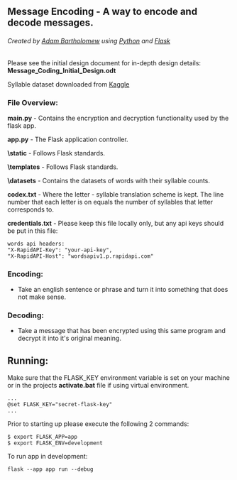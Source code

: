## Message Encoding - A way to encode and decode messages.
###### Created by [Adam Bartholomew](https://www.linkedin.com/in/adam-bartholomew/) using [Python](https://www.python.org/) and [Flask](https://flask.palletsprojects.com/en/2.3.x/)

Please see the initial design document for in-depth design details: __Message_Coding_Initial_Design.odt__

Syllable dataset downloaded from [Kaggle](https://www.kaggle.com/datasets/schwartstack/english-phonetic-and-syllable-count-dictionary?resource=download)

### File Overview:
__main.py__ - Contains the encryption and decryption functionality used by the flask app.

__app.py__ - The Flask application controller.

__\static__ - Follows Flask standards.

__\templates__ - Follows Flask standards.

__\datasets__ - Contains the datasets of words with their syllable counts.

__codex.txt__ - Where the letter - syllable translation scheme is kept. The line number that each letter is on equals the number of syllables that letter corresponds to.

__credentials.txt__ - Please keep this file locally only, but any api keys should be put in this file:

    words api headers:
    "X-RapidAPI-Key": "your-api-key",
    "X-RapidAPI-Host": "wordsapiv1.p.rapidapi.com"

### Encoding:
- Take an english sentence or phrase and turn it into something that does not make sense.

### Decoding:
- Take a message that has been encrypted using this same program and decrypt it into it's original meaning.

## Running:
Make sure that the FLASK_KEY environment variable is set on your machine or in the projects **activate.bat** file if using virtual environment.

    ...
    @set FLASK_KEY="secret-flask-key"
    ...

Prior to starting up please execute the following 2 commands:
    
    $ export FLASK_APP=app
    $ export FLASK_ENV=development

To run app in development:

    flask --app app run --debug
